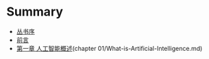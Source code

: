 # Summary

* [丛书序](README.md)
* [前言](Preface.md)
* [第一章 人工智能概述]()(chapter 01/What-is-Artificial-Intelligence.md)

